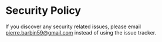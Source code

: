 # Security Policy

If you discover any security related issues, please email pierre.barbin59@gmail.com instead of using the issue tracker.
